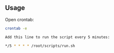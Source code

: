 ## Usage

Open crontab:
```bash
crontab -e

Add this line to run the script every 5 minutes:

*/5 * * * * /root/scripts/run.sh
